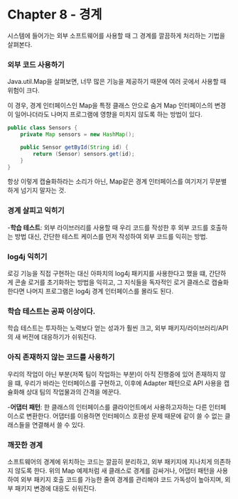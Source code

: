 # Chapter 8 - 경계

시스템에 들어가는 외부 소프트웨어를 사용할 때 그 경계를 깔끔하게 처리하는 기법을 살펴본다.

### 외부 코드 사용하기

 Java.util.Map을 살펴보면, 너무 많은 기능을 제공하기 때문에 여러 곳에서 사용할 때 위험이 크다.

 이 경우, 경계 인터페이스인 Map을 특정 클래스 안으로 숨겨 Map 인터페이스의 변경이 일어나더라도 나머지 프로그램에 영향을 미치지 않도록 하는 방법이 있다. 

```java
public class Sensors {
	private Map sensors = new HashMap();

	public Sensor getById(String id) {
		return (Sensor) sensors.get(id);
	}
}
```

 항상 이렇게 캡슐화하라는 소리가 아닌, Map같은 경계 인터페이스를 여기저기 무분별하게 넘기지 말자는 것.

### 경계 살피고 익히기

-**학습 테스트**: 외부 라이브러리를 사용할 때 우리 코드를 작성한 후 외부 코드를 호출하는 방법 대신, 간단한 테스트 케이스를 먼저 작성하여 외부 코드를 익히는 방법.

### log4j 익히기

 로깅 기능을 직접 구현하는 대신 아파치의 log4j 패키지를 사용한다고 했을 떄, 간단하게 콘솔 로거를 초기화하는 방법을 익히고, 그 지식들을 독자적인 로거 클래스로 캡슐화한다면 나머지 프로그램은 log4j 경계 인터페이스를 몰라도 된다.

### 학습 테스트는 공짜 이상이다.

 학습 테스트는 투자하는 노력보다 얻는 성과가 훨씬 크고, 외부 패키지/라이브러리/API의 새 버전에 대응하기가 쉬워진다.

### 아직 존재하지 않는 코드를 사용하기

 우리의 작업이 아닌 부분(저쪽 팀이 작업하는 부분)이 아직 진행중에 있어 존재하지 않을 떄, 우리가 바라는 인터페이스를 구현하고, 이후에 Adapter 패턴으로 API 사용을 캡슐화해 상대 팀의 작업물과의 간격을 메꾼다.

-**어댑터 패턴**: 한 클래스의 인터페이스를 클라이언트에서 사용하고자하는 다른 인터페이스로 변환한다. 어댑터를 이용하면 인터페이스 호환성 문제 때문에 같이 쓸 수 없는 클래스들을 연결해서 쓸 수 있다.

### 깨끗한 경계

 소프트웨어의 경계에 위치하는 코드는 깔끔히 분리하고, 외부 패키지에 지나치게 의존하지 않도록 한다. 위의 Map 예제처럼 새 클래스로 경계를 감싸거나, 어댑터 패턴을 사용하여 외부 패키지 호출 코드를 가능한 줄여 경계를 관리해야 코드 가독성이 높아지며, 외부 패키지 변경에 대응도 쉬워진다.